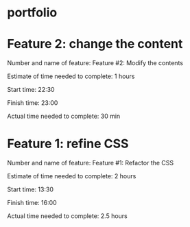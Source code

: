 # portfolio

# Feature 2: change the content

Number and name of feature: Feature #2: Modify the contents

Estimate of time needed to complete: 1 hours

Start time: 22:30

Finish time: 23:00

Actual time needed to complete: 30 min

# Feature 1: refine CSS
Number and name of feature: Feature #1: Refactor the CSS

Estimate of time needed to complete: 2 hours

Start time: 13:30

Finish time: 16:00

Actual time needed to complete: 2.5 hours